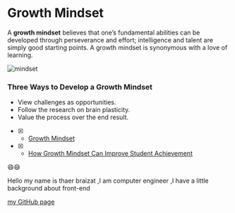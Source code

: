 # Growth Mindset
A **growth mindset** believes that one’s fundamental abilities can be developed through perseverance and effort; intelligence and talent are simply good starting points. A growth mindset is synonymous with a love of learning.



![mindset](https://specials-images.forbesimg.com/imageserve/637192394/960x0.jpg?fit=scale)

### Three Ways to Develop a Growth Mindset

  * View challenges as opportunities.
  * Follow the research on brain plasticity.
  * Value the process over the end result.
  
  - [x] - [Growth Mindset](https://www.mindsetworks.com/science/)
  - [x] - [How Growth Mindset Can Improve Student Achievement](https://www.givingcompass.org/article/research-shows-how-growth-mindset-can-improve-student-achievement/?gclid=Cj0KCQjwo-aCBhC-ARIsAAkNQiu9-9_rqBHtN4aBPBYVHAILWRX8AUr2_AsShrCacHO8XLOcG5LGE1UaAknGEALw_wcB)
  
  😄😄
  
 Hello my name is thaer braizat ,I am computer engineer ,I have a little background about front-end
 
 [my GitHub page](https://github.com/thaerbraizat)
